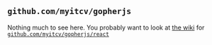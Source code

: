 ## `github.com/myitcv/gopherjs`

Nothing much to see here. You probably want to look at [the wiki](https://github.com/myitcv/gopherjs/wiki) for [`github.com/myitcv/gopherjs/react`](https://github.com/myitcv/gopherjs/tree/master/react)
